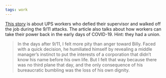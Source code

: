 ```yaml
---
tags: work
---
```


[This story](https://jacobinmag.com/2020/05/coronavirus-covid-911-september11-attacks-ground-zero/) is about UPS workers who defied their supervisor and walked off the job during the 9/11 attacks. The article also talks about how workers can take their power back in the early days of COVID-19. Hint: they had a union.

> In the days after 9/11, I felt more pity than anger toward Billy. Faced with a quick decision, he humiliated himself by revealing a middle manager’s instinct to put the interests of a corporation that didn’t know his name before his own life. But I felt that way because there was no third plane that day, and the only consequence of his bureaucratic bumbling was the loss of his own dignity.